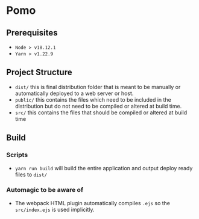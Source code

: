 # Pomo

## Prerequisites

- `Node > v18.12.1`
- `Yarn > v1.22.9`

## Project Structure

- `dist/` this is final distribution folder that is meant to be manually or
automatically deployed to a web server or host.
- `public/` this contains the files which need to be included in the distribution
but do not need to be compiled or altered at build time.
- `src/` this contains the files that should be compiled or altered at build time

## Build

### Scripts

- `yarn run build` will build the entire application and output deploy ready
files to `dist/`

### Automagic to be aware of

- The webpack HTML plugin automatically compiles `.ejs` so the `src/index.ejs` is
used implicitly.
